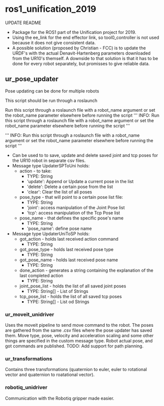 # ros1_unification_2019

UPDATE README

- Package for the ROS1 part of the Unification project for 2019.
- Using the ee_link for the end effector link, so tool0_controller is not used because it does not give consistent data. 
- A possible solution (proposed by Christian - FCC) is to update the URDF's with the actual Denavit-Hartenberg parameters downloaded from the UR10's themself. A downside to that solution is that it has to be done for every robot separately, but promisses to give reliable data. 

## ur_pose_updater

Pose updating can be done for multiple robots

This script should be run through a roslaunch 

Run this script through a roslaunch file with a robot_name argument or set the robot_name parameter elsewhere 
      before running the script
'''
INFO: Run this script through a roslaunch file with a robot_name argument or set the robot_name parameter elsewhere 
      before running the script
'''


'''
INFO: Run this script through a roslaunch file with a robot_name argument or set the robot_name parameter elsewhere 
      before running the script
'''


- Can be used to to save, update and delete saved joint and tcp poses for the UR10 robot in separate csv files.
- Message type UpdaterSPToUni holds:
    - action - to take: 
        - TYPE: String
        - 'update': Append or Update a current pose in the list
        - 'delete': Delete a certain pose from the list
        - 'clear': Clear the list of all poses
    - pose_type - that will point to a certain pose list file:
        - TYPE: String
        - 'joint': access manipulation of the Joint Pose list
        - 'tcp': access manipulation of the Tcp Pose list
    - pose_name - that defines the specific pose's name
        - TYPE: String
        - 'pose_name': define pose name
- Message type UpdaterUniToSP holds:
    - got_action - holds last received action command
        - TYPE: String
    - got_pose_type - holds last received pose type
        - TYPE: String
    - got_pose_name - holds last received pose name
        - TYPE: String
    - done_action - generates a string containing the explanation of the last completed action
        - TYPE: String
    - joint_pose_list - holds the list of all saved joint poses
        - TYPE: String[] - List of Strings
    - tcp_pose_list - holds the list of all saved tcp poses
        - TYPE: String[] - List od Strings 

### ur_moveit_unidriver

Uses the moveit pipeline to send move command to the robot. The poses are gathered from the same .csv files where the pose updater has saved them. Move type, pose, velocity and acceleration scaling and some other things are specified in the custom message type. Robot actual pose, and got commands are published.
TODO: Add support for path planning. 

### ur_transformations

Contains three transformations (quaternion to euler, euler to rotational vector and quaternion to roatational vector).

### robotiq_unidriver

Communication with the Robotiq gripper made easier.

